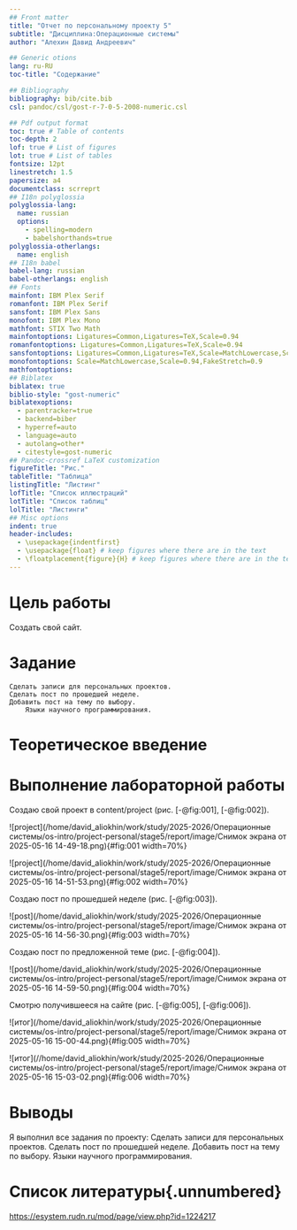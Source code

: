 ```yaml
---
## Front matter
title: "Отчет по персональному проекту 5"
subtitle: "Дисциплина:Операционные системы"
author: "Алехин Давид Андреевич"

## Generic otions
lang: ru-RU
toc-title: "Содержание"

## Bibliography
bibliography: bib/cite.bib
csl: pandoc/csl/gost-r-7-0-5-2008-numeric.csl

## Pdf output format
toc: true # Table of contents
toc-depth: 2
lof: true # List of figures
lot: true # List of tables
fontsize: 12pt
linestretch: 1.5
papersize: a4
documentclass: scrreprt
## I18n polyglossia
polyglossia-lang:
  name: russian
  options:
	- spelling=modern
	- babelshorthands=true
polyglossia-otherlangs:
  name: english
## I18n babel
babel-lang: russian
babel-otherlangs: english
## Fonts
mainfont: IBM Plex Serif
romanfont: IBM Plex Serif
sansfont: IBM Plex Sans
monofont: IBM Plex Mono
mathfont: STIX Two Math
mainfontoptions: Ligatures=Common,Ligatures=TeX,Scale=0.94
romanfontoptions: Ligatures=Common,Ligatures=TeX,Scale=0.94
sansfontoptions: Ligatures=Common,Ligatures=TeX,Scale=MatchLowercase,Scale=0.94
monofontoptions: Scale=MatchLowercase,Scale=0.94,FakeStretch=0.9
mathfontoptions:
## Biblatex
biblatex: true
biblio-style: "gost-numeric"
biblatexoptions:
  - parentracker=true
  - backend=biber
  - hyperref=auto
  - language=auto
  - autolang=other*
  - citestyle=gost-numeric
## Pandoc-crossref LaTeX customization
figureTitle: "Рис."
tableTitle: "Таблица"
listingTitle: "Листинг"
lofTitle: "Список иллюстраций"
lotTitle: "Список таблиц"
lolTitle: "Листинги"
## Misc options
indent: true
header-includes:
  - \usepackage{indentfirst}
  - \usepackage{float} # keep figures where there are in the text
  - \floatplacement{figure}{H} # keep figures where there are in the text
---
```


# Цель работы

Создать свой сайт.

# Задание


    Сделать записи для персональных проектов.
    Сделать пост по прошедшей неделе.
    Добавить пост на тему по выбору.
        Языки научного программирования.

# Теоретическое введение



# Выполнение лабораторной работы

Создаю свой проект в content/project (рис. [-@fig:001], [-@fig:002]).

![project](/home/david_aliokhin/work/study/2025-2026/Операционные системы/os-intro/project-personal/stage5/report/image/Снимок экрана от 2025-05-16 14-49-18.png){#fig:001 width=70%}

![project](/home/david_aliokhin/work/study/2025-2026/Операционные системы/os-intro/project-personal/stage5/report/image/Снимок экрана от 2025-05-16 14-51-53.png){#fig:002 width=70%}

Создаю пост по прошедшей неделе (рис. [-@fig:003]).

![post](/home/david_aliokhin/work/study/2025-2026/Операционные системы/os-intro/project-personal/stage5/report/image/Снимок экрана от 2025-05-16 14-56-30.png){#fig:003 width=70%}

Создаю пост по предложенной теме (рис. [-@fig:004]).

![post](/home/david_aliokhin/work/study/2025-2026/Операционные системы/os-intro/project-personal/stage5/report/image/Снимок экрана от 2025-05-16 14-59-50.png){#fig:004 width=70%}

Смотрю получившееся на сайте (рис. [-@fig:005], [-@fig:006]).

![итог](/home/david_aliokhin/work/study/2025-2026/Операционные системы/os-intro/project-personal/stage5/report/image/Снимок экрана от 2025-05-16 15-00-44.png){#fig:005 width=70%}

![итог](//home/david_aliokhin/work/study/2025-2026/Операционные системы/os-intro/project-personal/stage5/report/image/Снимок экрана от 2025-05-16 15-03-02.png){#fig:006 width=70%}







# Выводы

Я выполнил все задания по проекту:
Сделать записи для персональных проектов.
    Сделать пост по прошедшей неделе.
    Добавить пост на тему по выбору.
        Языки научного программирования.



# Список литературы{.unnumbered}

https://esystem.rudn.ru/mod/page/view.php?id=1224217
    
